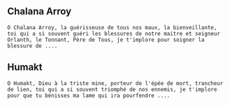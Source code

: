 ## Chalana Arroy

`O Chalana Arroy, la guérisseuse de tous nos maux, la bienveillante, toi qui a si souvent guéri les blessures de notre maitre et seigneur Orlanth, le Tonnant, Père de Tous, je t'implore pour soigner la blessure de ....`

## Humakt

`O Humakt, Dieu à la triste mine, porteur de l'épée de mort, trancheur de lien, toi qui a si souvent triomphé de nos ennemis, je t'implore pour que tu bénisses ma lame qui ira pourfendre ....`

